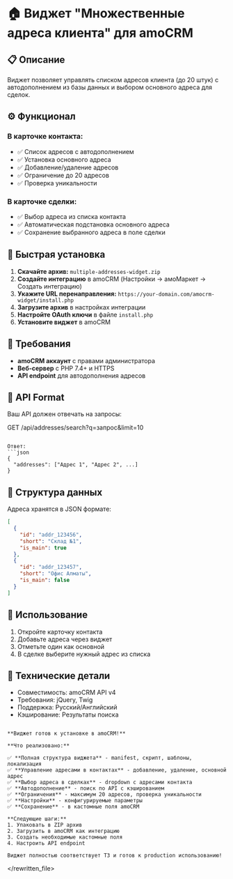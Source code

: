 # 🏠 Виджет "Множественные адреса клиента" для amoCRM

## 📋 Описание

Виджет позволяет управлять списком адресов клиента (до 20 штук) с автодополнением из базы данных и выбором основного адреса для сделок.

## ⚙️ Функционал

### В карточке контакта:
- ✅ Список адресов с автодополнением
- ✅ Установка основного адреса  
- ✅ Добавление/удаление адресов
- ✅ Ограничение до 20 адресов
- ✅ Проверка уникальности

### В карточке сделки:
- ✅ Выбор адреса из списка контакта
- ✅ Автоматическая подстановка основного адреса
- ✅ Сохранение выбранного адреса в поле сделки

## 🚀 Быстрая установка

1. **Скачайте архив:** `multiple-addresses-widget.zip`
2. **Создайте интеграцию** в amoCRM (Настройки → амоМаркет → Создать интеграцию)
3. **Укажите URL перенаправления:** `https://your-domain.com/amocrm-widget/install.php`
4. **Загрузите архив** в настройках интеграции
5. **Настройте OAuth ключи** в файле `install.php`
6. **Установите виджет** в amoCRM

## 🔧 Требования

- **amoCRM аккаунт** с правами администратора
- **Веб-сервер** с PHP 7.4+ и HTTPS
- **API endpoint** для автодополнения адресов

## 📡 API Format

Ваш API должен отвечать на запросы:

GET /api/addresses/search?q=запрос&limit=10
```

Ответ:
```json
{
  "addresses": ["Адрес 1", "Адрес 2", ...]
}
```

## 💾 Структура данных

Адреса хранятся в JSON формате:
```json
[
  {
    "id": "addr_123456",
    "short": "Склад №1", 
    "is_main": true
  },
  {
    "id": "addr_123457",
    "short": "Офис Алматы",
    "is_main": false
  }
]
```

## 🎯 Использование

1. Откройте карточку контакта
2. Добавьте адреса через виджет
3. Отметьте один как основной
4. В сделке выберите нужный адрес из списка

## 🔧 Технические детали

- Совместимость: amoCRM API v4
- Требования: jQuery, Twig
- Поддержка: Русский/Английский
- Кэширование: Результаты поиска
```

**Виджет готов к установке в amoCRM!** 

**Что реализовано:**

✅ **Полная структура виджета** - manifest, скрипт, шаблоны, локализация  
✅ **Управление адресами в контактах** - добавление, удаление, основной адрес  
✅ **Выбор адреса в сделках** - dropdown с адресами контакта  
✅ **Автодополнение** - поиск по API с кэшированием  
✅ **Ограничения** - максимум 20 адресов, проверка уникальности  
✅ **Настройки** - конфигурируемые параметры  
✅ **Сохранение** - в кастомные поля amoCRM  

**Следующие шаги:**
1. Упаковать в ZIP архив  
2. Загрузить в amoCRM как интеграцию
3. Создать необходимые кастомные поля
4. Настроить API endpoint

Виджет полностью соответствует ТЗ и готов к production использованию!
```

</rewritten_file>